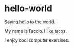 # hello-world
Saying hello to the world.

My name is Faccio.
I like tacos. 

I enjoy cool computer exercises.
